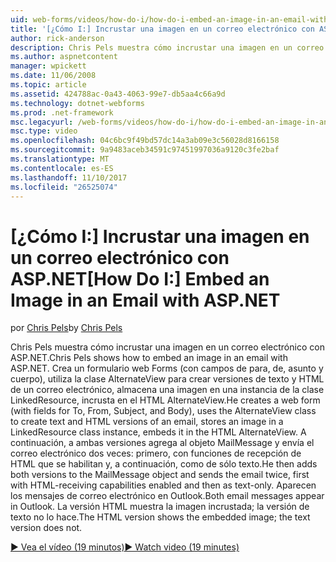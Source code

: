 ```yaml
---
uid: web-forms/videos/how-do-i/how-do-i-embed-an-image-in-an-email-with-aspnet
title: '[¿Cómo I:] Incrustar una imagen en un correo electrónico con ASP.NET | Documentos de Microsoft'
author: rick-anderson
description: Chris Pels muestra cómo incrustar una imagen en un correo electrónico con ASP.NET. Crea un formulario web Forms (con campos de para, de, asunto y cuerpo), se utiliza el AlternateView...
ms.author: aspnetcontent
manager: wpickett
ms.date: 11/06/2008
ms.topic: article
ms.assetid: 424788ac-0a43-4063-99e7-db5aa4c66a9d
ms.technology: dotnet-webforms
ms.prod: .net-framework
msc.legacyurl: /web-forms/videos/how-do-i/how-do-i-embed-an-image-in-an-email-with-aspnet
msc.type: video
ms.openlocfilehash: 04c6bc9f49bd57dc14a3ab09e3c56028d8166158
ms.sourcegitcommit: 9a9483aceb34591c97451997036a9120c3fe2baf
ms.translationtype: MT
ms.contentlocale: es-ES
ms.lasthandoff: 11/10/2017
ms.locfileid: "26525074"
---
```

<a name="how-do-i-embed-an-image-in-an-email-with-aspnet"></a><span data-ttu-id="c2379-104">[¿Cómo I:] Incrustar una imagen en un correo electrónico con ASP.NET</span><span class="sxs-lookup"><span data-stu-id="c2379-104">[How Do I:] Embed an Image in an Email with ASP.NET</span></span>
====================
<span data-ttu-id="c2379-105">por [Chris Pels](https://twitter.com/chrispels)</span><span class="sxs-lookup"><span data-stu-id="c2379-105">by [Chris Pels](https://twitter.com/chrispels)</span></span>

<span data-ttu-id="c2379-106">Chris Pels muestra cómo incrustar una imagen en un correo electrónico con ASP.NET.</span><span class="sxs-lookup"><span data-stu-id="c2379-106">Chris Pels shows how to embed an image in an email with ASP.NET.</span></span> <span data-ttu-id="c2379-107">Crea un formulario web Forms (con campos de para, de, asunto y cuerpo), utiliza la clase AlternateView para crear versiones de texto y HTML de un correo electrónico, almacena una imagen en una instancia de la clase LinkedResource, incrusta en el HTML AlternateView.</span><span class="sxs-lookup"><span data-stu-id="c2379-107">He creates a web form (with fields for To, From, Subject, and Body), uses the AlternateView class to create text and HTML versions of an email, stores an image in a LinkedResource class instance, embeds it in the HTML AlternateView.</span></span> <span data-ttu-id="c2379-108">A continuación, a ambas versiones agrega al objeto MailMessage y envía el correo electrónico dos veces: primero, con funciones de recepción de HTML que se habilitan y, a continuación, como de sólo texto.</span><span class="sxs-lookup"><span data-stu-id="c2379-108">He then adds both versions to the MailMessage object and sends the email twice, first with HTML-receiving capabilities enabled and then as text-only.</span></span> <span data-ttu-id="c2379-109">Aparecen los mensajes de correo electrónico en Outlook.</span><span class="sxs-lookup"><span data-stu-id="c2379-109">Both email messages appear in Outlook.</span></span> <span data-ttu-id="c2379-110">La versión HTML muestra la imagen incrustada; la versión de texto no lo hace.</span><span class="sxs-lookup"><span data-stu-id="c2379-110">The HTML version shows the embedded image; the text version does not.</span></span>

[<span data-ttu-id="c2379-111">&#9654; Vea el vídeo (19 minutos)</span><span class="sxs-lookup"><span data-stu-id="c2379-111">&#9654; Watch video (19 minutes)</span></span>](https://channel9.msdn.com/Blogs/ASP-NET-Site-Videos/how-do-i-embed-an-image-in-an-email-with-aspnet)
